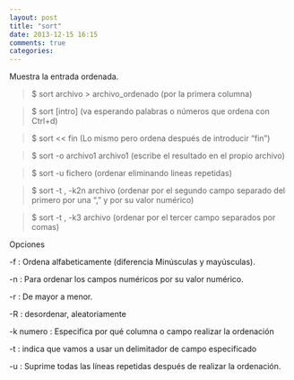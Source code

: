 ```yaml
---
layout: post
title: "sort"
date: 2013-12-15 16:15
comments: true
categories: 
---
```

Muestra la entrada ordenada.

>$ sort archivo > archivo_ordenado  (por la primera columna)

>$ sort  [intro] (va esperando palabras o números que ordena con Ctrl+d)

>$ sort << fin (Lo mismo pero ordena después de introducir “fin”)

>$ sort -o archivo1 archivo1 (escribe el resultado en el propio archivo)

>$ sort -u fichero  (ordenar eliminando lineas repetidas)

>$ sort -t , -k2n archivo  (ordenar por el segundo campo separado del primero por una “,” y por su valor numérico)

>$ sort -t , -k3 archivo   (ordenar por el tercer campo separados por comas) 

Opciones

-f : Ordena alfabeticamente (diferencia Minúsculas y mayúsculas). 

-n : Para ordenar los campos numéricos por su valor numérico. 

-r : De mayor a menor. 

-R : desordenar, aleatoriamente

-k numero : Especifica por qué columna o campo realizar la ordenación

-t : indica que vamos a usar un delimitador de campo especificado

-u : Suprime todas las líneas repetidas después de realizar la ordenación.

